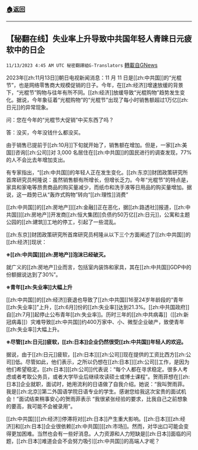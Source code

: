 ###  [:house:返回](README.md)
---


## 【秘翻在线】失业率上升导致中共国年轻人青睐日元疲软中的日企
`11/13/2023 4:45 AM UTC 秘密翻譯組G-Translators` [轉載自GNews](https://gnews.org/articles/1969428)

2023年[[zh:11月13日]]朝日电视新闻消息：11 月 11 日是[[zh:中共国]]的“光棍节”，也是网络零售商大规模促销的日子。今年，在[[zh:经济]]增速放缓的背景下，“光棍节”购物与往年有所不同。[[zh:经济]]放缓导致“光棍购物”趋势发生变化。据说，今年象征着“光棍购物”的“光棍节”出现了每小时销售额超过1万亿[[zh:日元]]的异常现象。

问：您在今年的“光棍节大促销”中买东西了吗？

答：没买，今年没钱什么都没买。

由于销售已提前于[[zh:10月]]下旬就开始了，销售额在增加。但是，一家[[zh:美国]]咨询[[zh:公司]]对 3,000 名居住在[[zh:中共国]]的国民进行的调查发现，77%的人不会比去年增加支出。 

有专家指出，“[[zh:中共国]]的年轻人正在发生变化。[[zh:东京]]财团政策研究所首席研究员柯隆说：虽然销售额有所增长，但增长乏力。今年“光棍节”的特点是，家具和家电等昂贵商品的购买量减少，而纸巾和洗手液等日用品的购买量增加。据说，这一趋势已从“轰炸式购物”转向“[[zh:理性]]消费”

[[zh:中共国]]的[[zh:房地产]][[zh:金融]]正在恶化，据[[zh:路透社]]报道，[[zh:中共国]][[zh:房地产]]开发商[[zh:恒大集团]]负债约50万亿[[zh:日元]]，公寓和主题公园的[[zh:建筑]]工地的停工，引起了一些混乱。

[[zh:东京]]财团政策研究所首席研究员柯隆从以下三个方面阐述了[[zh:中共国]]的[[zh:经济]]现状：

**※[[zh:中共国]][[zh:房地产]]泡沫已经破灭。**

就广义的[[zh:房地产]]业而言，包括室内装饰和家具，其在[[zh:中共国]]GDP中的份额据说达到了30%”。

**※青年[[zh:失业率]]大幅上升**

[[zh:中共国]]的[[zh:经济]]衰退也导致了[[zh:中共国]]16至24岁年龄段的“青年[[zh:失业率]]”上升，[[zh:6月]]份的[[zh:失业率]]达到21.3%。[[zh:中共国政府]]自[[zh:7月]]起停止公布青年[[zh:失业率]]。历时三年的[[zh:中共病毒]]（[[zh:新冠病毒]]）灾难导致[[zh:中共国]]约400万家中、小、微型企业破产，致使青年[[zh:失业率]]大幅上升。

**※尽管[[zh:日元]]疲软，[[zh:日本]]企业仍然很受[[zh:中共国]]年轻人的欢迎。**

据说，由于[[zh:日元]]疲软，[[zh:日本]][[zh:公司]]现在提供的工资比西方[[zh:公司]]低。尽管如此，他们表示，之所以仍想在[[zh:日本]][[zh:公司]]工作，是因为他们希望稳定。[[zh:日本]][[zh:公司]]代表说：“每个人都在寻求稳定。很多人考虑或者考取公务员，或者大学毕业后继续攻读硕士或博士课程”。贺雨菲想在[[zh:日本]]企业就职，面试时，她用流利的日语做了自我介绍。她说：“我叫贺雨菲。我是[[zh:北京]]第二外国语学院日语专业的学生。感谢您给我这次宝贵的面试机会！”面试结束稍事安心的贺雨菲表示 “我很紧张经验的要求，比我自己之前想象的要高，我可能不会被录用”。

[[zh:中共国]][[zh:经济]]停滞将对[[zh:日本]]产生重大影响。[[zh:日本]][[zh:经济]]和[[zh:日本]]企业很依赖[[zh:中共国]][[zh:市场]]。然而，对华出口可能会变得更加困难。当然也会有一些好消息。人力资源和人力短缺是[[zh:日本]]面临的问题，[[zh:日本]]难道会会不会努力吸引[[zh:中共国]]的高端人才呢？
